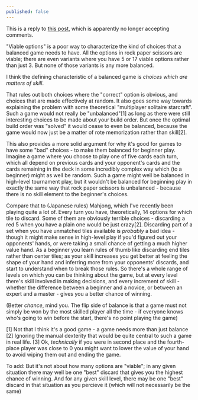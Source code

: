 ```yaml
---
published: false
---
```


This is a reply to [this post](http://www.sirlin.net/articles/balancing-multiplayer-games-part-1-definitions.html), which is apparently no longer accepting comments.

"Viable options" is a poor way to characterize the kind of choices that a balanced game needs to have. All the options in rock paper scissors are viable; there are even variants where you have 5 or 17 viable options rather than just 3. But none of those variants is any more balanced.

I think the defining characteristic of a balanced game is *choices which are matters of skill*.

That rules out both choices where the "correct" option is obvious, and choices that are made effectively at random. It also goes some way towards explaining the problem with some theoretical "multiplayer solitaire starcraft". Such a game would not really be "unbalanced"[1] as long as there were still interesting choices to be made about your build order. But once the optimal build order was "solved" it would cease to even be balanced, because the game would now just be a matter of rote memorization rather than skill[2].

This also provides a more solid argument for why it's good for games to have some "bad" choices - to make them balanced for beginner play. Imagine a game where you choose to play one of five cards each turn, which all depend on previous cards and your opponent's cards and the cards remaining in the deck in some incredibly complex way which (to a beginner) might as well be random. Such a game might well be balanced in high-level tournament play, but it wouldn't be balanced for beginning play in exactly the same way that rock paper scissors is unbalanced - because there is no skill element to the beginner's choices.

Compare that to (Japanese rules) Mahjong, which I've recently been playing quite a lot of. Every turn you have, theoretically, 14 options for which tile to discard. Some of them are obviously terrible choices - discarding a red 5 when you have a plain one would be just crazy[2]. Discarding part of a set when you have unmatched tiles available is *probably* a bad idea - though it might make sense in high-level play if you'd figured out your opponents' hands, or were taking a small chance of getting a much higher value hand. As a beginner you learn rules of thumb like discarding end tiles rather than center tiles; as your skill increases you get better at feeling the shape of your hand and inferring more from your opponents' discards, and start to understand when to break those rules. So there's a whole range of levels on which you can be thinking about the game, but at every level there's skill involved in making decisions, and every increment of skill - whether the difference between a beginner and a novice, or between an expert and a master - gives you a better chance of winning.

(Better *chance*, mind you. The flip side of balance is that a game must not simply be won by the most skilled player all the time - if everyone knows who's going to win before the start, there's no point playing the game)



[1] Not that I think it's a good game - a game needs more than just balance
[2] Ignoring the manual dexterity that would be quite central to such a game in real life.
[3] Ok, *technically* if you were in second place and the fourth-place player was close to 0 you might want to lower the value of your hand to avoid wiping them out and ending the game.

To add: But it's not about how many options are "viable"; in any given situation there may well be one "best" discard that gives you the highest chance of winning. And for any given skill level, there may be one "best" discard in that situation as you percieve it (which will not necessarily be the same)